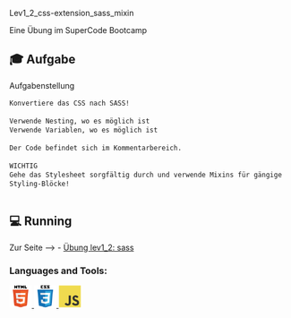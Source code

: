 Lev1_2_css-extension_sass_mixin

Eine Übung im SuperCode Bootcamp

## 🎓 Aufgabe

Aufgabenstellung

```
Konvertiere das CSS nach SASS!

Verwende Nesting, wo es möglich ist
Verwende Variablen, wo es möglich ist

Der Code befindet sich im Kommentarbereich.

WICHTIG
Gehe das Stylesheet sorgfältig durch und verwende Mixins für gängige Styling-Blöcke!


```

## 💻 Running

Zur Seite —> - [Übung lev1_2: sass](https://jennijennina.github.io/cssExtensionSASS)

<p align="left">
</p>

<h3 align="left">Languages and Tools:</h3>
<p align="left"> <a href="https://www.w3schools.com/html/" target="_blank" rel="noreferrer"> <img src="https://raw.githubusercontent.com/devicons/devicon/master/icons/html5/html5-original-wordmark.svg" alt="html5" width="40" height="40"/> </a>
<a href="https://www.w3schools.com/css/" target="_blank" rel="noreferrer"> <img src="https://raw.githubusercontent.com/devicons/devicon/master/icons/css3/css3-original-wordmark.svg" alt="css3" width="40" height="40"/> </a> 
<a href="https://www.w3schools.com/css/" target="_blank" rel="noreferrer"> <img src="https://raw.githubusercontent.com/devicons/devicon/master/icons/javascript/javascript-original.svg" alt="css3" width="40" height="40"/> </a> </p>
